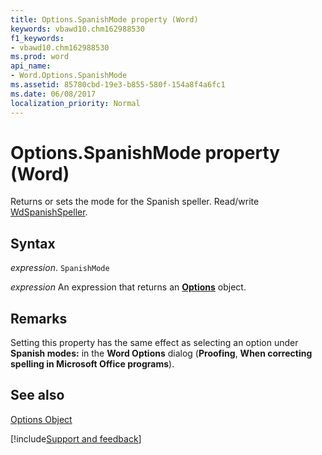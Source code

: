 ```yaml
---
title: Options.SpanishMode property (Word)
keywords: vbawd10.chm162988530
f1_keywords:
- vbawd10.chm162988530
ms.prod: word
api_name:
- Word.Options.SpanishMode
ms.assetid: 85780cbd-19e3-b855-580f-154a8f4a6fc1
ms.date: 06/08/2017
localization_priority: Normal
---
```



# Options.SpanishMode property (Word)

Returns or sets the mode for the Spanish speller. Read/write [WdSpanishSpeller](Word.WdSpanishSpeller.md).


## Syntax

_expression_. `SpanishMode`

 _expression_ An expression that returns an **[Options](Word.Options.md)** object.


## Remarks

Setting this property has the same effect as selecting an option under  **Spanish modes:** in the **Word Options** dialog (**Proofing**,  **When correcting spelling in Microsoft Office programs**).


## See also


[Options Object](Word.Options.md)

[!include[Support and feedback](~/includes/feedback-boilerplate.md)]